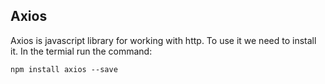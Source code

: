 ## Axios

Axios is javascript library for working with http. To use it we need to install it. In the termial run the command:

```
npm install axios --save
```
